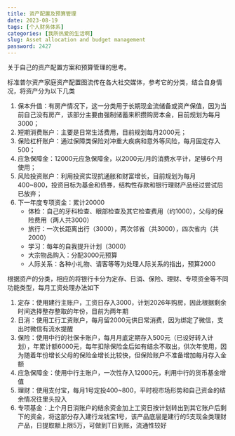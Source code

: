 ```yaml
---
title: 资产配置及预算管理
date: 2023-08-19
tags: [个人财务体系]
categories: [我所热爱的生活啊]
slug: Asset allocation and budget management
password: 2427
---
```


关于自己的资产配置方案和预算管理的思考。

标准普尔资产家庭资产配置图流传在各大社交媒体，参考它的分类，结合自身情况，将资产分为以下几类

1. 保本升值：有房产情况下，这一分类用于长期现金流储备或资产保值，因为当前自己没有房产，该部分主要由强制储蓄来积攒购房本金，目前规划为每月3000；
2. 短期消费账户：主要是日常生活费用，目前规划每月2000元；
3. 保险杠杆账户：通过保障类保险对冲重大疾病和意外等风险，每月固定存入500；
4. 应急保障金：12000元应急保障金，以2000元/月的消费水平计，足够6个月使用；
5. 风险投资账户：利用投资实现抗通胀和财富增长，目前规划为每月400~800，投资目标为基金和债券，结构性存款和银行理财产品经过尝试后已放弃；
6. 下一年度专项资金：累计20000
   - 体检：自己的牙科检查、眼部检查及其它检查费用（约1000），父母的保险费用（两人共3000）
   - 旅行：一次长距离出行（3000），两次邻省（共3000），四次省内（共2000）
   - 学习：每年的自我提升计划（3000）
   - 大宗物品购入：分配3000元预算
   - 人际关系：各种小礼物、请客等等为处理人际关系的指出，预算2000

根据资产的分类，相应的将银行卡分为定存、日消、保险、理财、专项资金等不同功能类型，每月工资处理办法如下

1. 定存：使用建行主账户，工资日存入3000，计划2026年购房，因此根据剩余时间选择整存整取的年份，目前为两年期
2. 日消：使用工行工资账户，每月留2000元供日常消费，因为绑定了微信，支出时微信有流水提醒
3. 保险：使用中行的社保卡账户，每月月底定期存入500元（已设好转入计划），年累计额6000元，每年扣除保险金后如有结余不取出，供次年使用，因为随着年份增长父母的保险金增长比较快，但保险账户不准备增加每月存入金额
4. 应急保障金：使用中行主账户，一次性存入12000元，利用中行的货币基金增值
5. 理财：使用支付宝，每月1号定投400~800，平时视市场形势和自己资金的结余情况往里头投入
6. 专项基金：上个月日消账户的结余资金加上工资日按计划转出到其它账户后剩下的资金，将这部分存入建行龙钱宝1号，该产品底层是建行的5支现金类理财产品，日提取额上限5万，可做到T日到账，流通性较好



